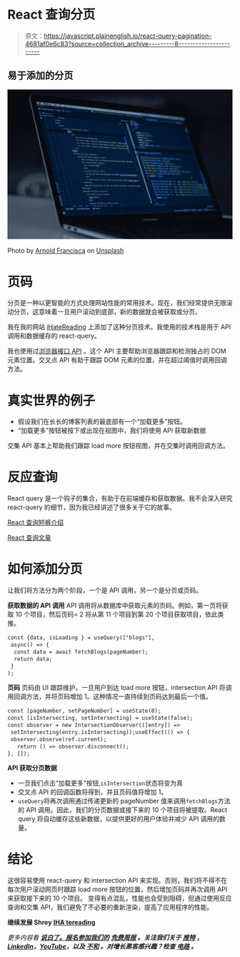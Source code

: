 # React 查询分页

> 原文：<https://javascript.plainenglish.io/react-query-pagination-4681af0e6c83?source=collection_archive---------8----------------------->

## 易于添加的分页

![](img/a0490ab42b20a650687070f1dca90b2d.png)

Photo by [Arnold Francisca](https://unsplash.com/@clark_fransa?utm_source=medium&utm_medium=referral) on [Unsplash](https://unsplash.com?utm_source=medium&utm_medium=referral)

# 页码

分页是一种以更智能的方式处理网站性能的常用技术。现在，我们经常提供无限滚动分页，这意味着一旦用户滚动到底部，新的数据就会被获取或分页。

我在我的网站 [iHateReading](https://ihatereading.in/) 上添加了这种分页技术。我使用的技术栈是用于 API 调用和数据缓存的 react-query。

我也使用过[浏览器接口 API](https://dev.to/shreyvijayvargiya/intersection-observer-api-1901) 。这个 API 主要帮助浏览器跟踪和检测独占的 DOM 元素位置。交叉点 API 有助于跟踪 DOM 元素的位置，并在超过阈值时调用回调方法。

# 真实世界的例子

*   假设我们在长长的博客列表的最底部有一个“加载更多”按钮。
*   “加载更多”按钮被按下或出现在视图中，我们将使用 API 获取新数据

交集 API 基本上帮助我们跟踪 load more 按钮视图，并在交集时调用回调方法。

# 反应查询

React query 是一个钩子的集合，有助于在前端缓存和获取数据。我不会深入研究 react-query 的细节，因为我已经讲述了很多关于它的故事。

[React 查询短裤介绍](https://studio.youtube.com/video/QW9514m5dlI/edit)

[React 查询文章](https://medium.com/codex/3-steps-to-quickly-start-with-react-query-a3012c62b18b)

# 如何添加分页

让我们将方法分为两个阶段，一个是 API 调用，另一个是分页或页码。

**获取数据的 API 调用**
API 调用将从数据库中获取元素的页码。例如，第一页将获取 10 个项目，然后页码= 2 将从第 11 个项目到第 20 个项目获取项目，依此类推。

```
const {data, isLoading } = useQuery(["blogs"], 
 async() => { 
  const data = await fetchBlogs(pageNumber);
  return data;
 }
);
```

**页码**
页码由 UI 跟踪维护。一旦用户到达 load more 按钮，intersection API 将调用回调方法，并将页码增加 1。这种情况一直持续到页码达到最后一个值。

```
const [pageNumber, setPageNumber] = useState(0);
const [isIntersecting, setIntersecting] = useState(false);
const observer = new IntersectionObserver(([entry]) =>
 setIntersecting(entry.isIntersecting));useEffect(() => {
 observer.observe(ref.current);
   return () => observer.disconnect();
}, []);
```

**API 获取分页数据**

*   一旦我们点击“加载更多”按钮,`isIntersection`状态将变为真
*   交叉点 API 的回调函数将得到，并且页码值将增加 1。
*   `useQuery`将再次调用通过传递更新的 pageNumber 值来调用`fetchBlogs`方法的 API 调用。因此，我们的分页数据或接下来的 10 个项目将被提取。React query 将自动缓存这些新数据，以提供更好的用户体验并减少 API 调用的数量。

# 结论

这很容易使用 react-query 和 intersection API 来实现。否则，我们将不得不在每次用户滚动网页时跟踪 load more 按钮的位置，然后增加页码并再次调用 API 来获取接下来的 10 个项目。
变得有点混乱，性能也会受到阻碍，但通过使用反应查询和交集 API，我们避免了不必要的重新渲染，提高了应用程序的性能。

**继续发展
Shrey** [**IHA tereading**](https://ihatereading.in/)

*更多内容看* [***说白了。报名参加我们的***](https://plainenglish.io/) **[***免费周报***](http://newsletter.plainenglish.io/) *。关注我们关于* [***推特***](https://twitter.com/inPlainEngHQ) ，[***LinkedIn***](https://www.linkedin.com/company/inplainenglish/)*，*[***YouTube***](https://www.youtube.com/channel/UCtipWUghju290NWcn8jhyAw)*，以及* [***不和***](https://discord.gg/GtDtUAvyhW) *。对增长黑客感兴趣？检查* [***电路***](https://circuit.ooo/) *。***
